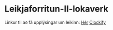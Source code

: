 # Leikjaforritun-II-lokaverk

Linkur til að fá upplýsingar um leikinn: [Hér](https://docs.google.com/presentation/d/1K3E2xpwwxMUZff4oDaVqIGy1YbXJTazHe6-Dug6mGr8/edit?usp=sharing)
[Clockify](https://github.com/thordur03/Leikjaforritun-II-lokaverk/blob/main/Clockify_Time_Report_Summary_01_01_2022-31_12_2022.pdf)
